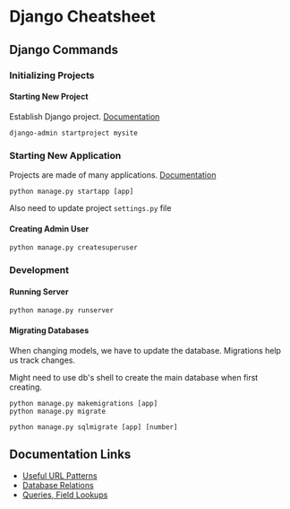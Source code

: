 # Django Cheatsheet

## Django Commands

### Initializing Projects

#### Starting New Project

Establish Django project. [Documentation](https://docs.djangoproject.com/en/1.11/glossary/#term-project)

```console
django-admin startproject mysite
```

### Starting New Application

Projects are made of many applications. [Documentation](https://docs.djangoproject.com/en/1.11/ref/django-admin/#django-admin-migrate)

```console
python manage.py startapp [app]
```

Also need to update project ```settings.py``` file

#### Creating Admin User

```console
python manage.py createsuperuser
```

### Development

#### Running Server

```console
python manage.py runserver
```

#### Migrating Databases

When changing models, we have to update the database. Migrations help us track changes.

Might need to use db's shell to create the main database when first creating.

```console
python manage.py makemigrations [app]
python manage.py migrate
```

```console
python manage.py sqlmigrate [app] [number]
```

## Documentation Links

* [Useful URL Patterns](https://simpleisbetterthancomplex.com/references/2016/10/10/url-patterns.html)
* [Database Relations](https://docs.djangoproject.com/en/1.11/ref/models/relations/)
* [Queries, Field Lookups](https://docs.djangoproject.com/en/1.11/topics/db/queries/#field-lookups-intro)




